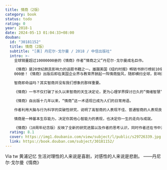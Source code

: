 ```yaml
---
title: 情商（2版）
category: book
status: todo
rating: 0
year: 2018-1
date: 2024-05-13 01:04:33+08:00
douban:
  id: "30181152"
  title: 情商（2版）
  subtitle: "[美] 丹尼尔·戈尔曼 / 2018 / 中信出版社"
  intro: >-
    全球销量超过10000000册的《情商》作者“情商之父”丹尼尔·戈尔曼成名巨作。

    《情商》是20世纪颇具影响力的话题书籍之一。雄踞美国《纽约时报》畅销书排行榜前10名达半年之久，连续畅销10年，全球销售超过10 000
    000册！《情商》出版后即在美国企业界与教育界掀起一阵情商旋风，随即横扫全球，影响数代人。是认识自我潜能、获得成功的重量级好书！

    智商即命运吗？其实智商并没有我们想象的那样重要。

    《情商》一书不仅打破了长久以来智商的天生决定论，更为心理学界探讨已久的“情绪智慧”问题提出关键性的解释。丹尼尔·戈尔曼认为，由于没有考虑到对人类行为产生重大作用的一系列关键能力，我们对人类智力的理解存在很大的局限。

    《情商》自出版十几年以来，“情商”这一术语现已成为人们的日常用语。

    作者利用大脑与行为科学的突破性研究，说明了高智商的人表现不佳、普通智商的人表现良好的影响因素。这些因素包括自我意识、自律和同理心，它们不是天生固有的，却能为我们另辟蹊径。情绪智力成形于我们的童年时期，但可在成年时期继续培育和加强——这对我们的健康、人际关系以及工作将会产生直接益处。

    情商是一种基本生存能力，决定你其他心智能力的表现，也决定你一生的走向与成就。

    《情商》（10周年纪念版）反映了全新的研究进展以及作者的思考认识，同时作者还在书中对他在世界各地演讲期间遇到的主要问题进行了解答。情商研究是一个快速发展的领域，新增的附录部分，还为读者提供了情商领域的参考资料。
  rating: 8.1
  cover: https://img1.doubanio.com/view/subject/l/public/s29726339.jpg
  link: https://book.douban.com/subject/30181152/
---
```


Via tw 黄浦记忆 生活对理性的人来说是喜剧，对感性的人来说是悲剧。
——丹尼尔·戈尔曼《情商》
